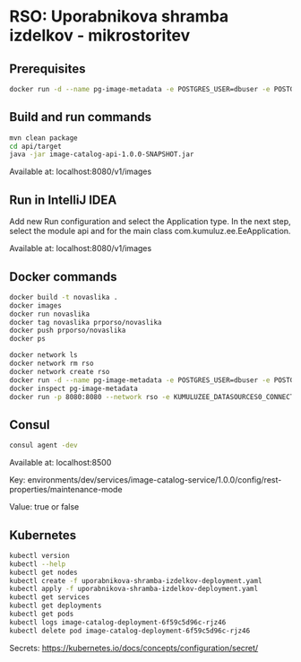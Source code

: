 # RSO: Uporabnikova shramba izdelkov - mikrostoritev

## Prerequisites

```bash
docker run -d --name pg-image-metadata -e POSTGRES_USER=dbuser -e POSTGRES_PASSWORD=postgres -e POSTGRES_DB=image-metadata -p 5432:5432 postgres:13
```

## Build and run commands
```bash
mvn clean package
cd api/target
java -jar image-catalog-api-1.0.0-SNAPSHOT.jar
```
Available at: localhost:8080/v1/images

## Run in IntelliJ IDEA
Add new Run configuration and select the Application type. In the next step, select the module api and for the main class com.kumuluz.ee.EeApplication.

Available at: localhost:8080/v1/images

## Docker commands
```bash
docker build -t novaslika .   
docker images
docker run novaslika    
docker tag novaslika prporso/novaslika   
docker push prporso/novaslika
docker ps
```

```bash
docker network ls  
docker network rm rso
docker network create rso
docker run -d --name pg-image-metadata -e POSTGRES_USER=dbuser -e POSTGRES_PASSWORD=postgres -e POSTGRES_DB=image-metadata -p 5432:5432 --network rso postgres:13
docker inspect pg-image-metadata
docker run -p 8080:8080 --network rso -e KUMULUZEE_DATASOURCES0_CONNECTIONURL=jdbc:postgresql://pg-image-metadata:5432/image-metadata prporso/image-catalog:2022-11-14-12-45-13
```

## Consul
```bash
consul agent -dev
```
Available at: localhost:8500

Key: environments/dev/services/image-catalog-service/1.0.0/config/rest-properties/maintenance-mode

Value: true or false

## Kubernetes
```bash
kubectl version
kubectl --help
kubectl get nodes
kubectl create -f uporabnikova-shramba-izdelkov-deployment.yaml 
kubectl apply -f uporabnikova-shramba-izdelkov-deployment.yaml 
kubectl get services 
kubectl get deployments
kubectl get pods
kubectl logs image-catalog-deployment-6f59c5d96c-rjz46
kubectl delete pod image-catalog-deployment-6f59c5d96c-rjz46
```
Secrets: https://kubernetes.io/docs/concepts/configuration/secret/

